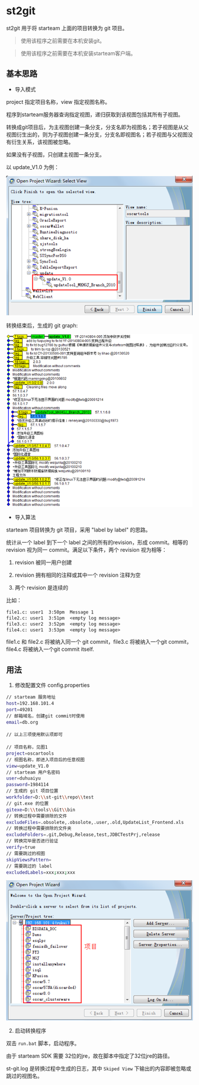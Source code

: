 # st2git 

st2git 用于将 starteam 上面的项目转换为 git 项目。

> 使用该程序之前需要在本机安装git。

> 使用该程序之前需要在本机安装starteam客户端。

## 基本思路

- 导入模式

project 指定项目名称，view 指定视图名称。

程序到starteam服务器查询指定视图，递归获取到该视图包括其所有子视图。

转换成git项目后，为主视图创建一条分支，分支名即为视图名；若子视图是从父视图衍生出的，则为子视图创建一条分支，分支名即视图名；若子视图与父视图没有衍生关系，该视图被忽略。

如果没有子视图，只创建主视图一条分支。

以 update_V1.0 为例：

![](image/st-view.png)

转换结束后，生成的 git graph:

![](image/git-graph.png)

- 导入算法

starteam 项目转换为 git 项目，采用 "label by label" 的思路。

统计从一个 label 到下一个 label 之间的所有的revision，形成 commit。相等的 revision 视为同一 commit。满足以下条件，两个 revision 视为相等：

1. revision 被同一用户创建

2. revision 拥有相同的注释或其中一个 revision 注释为空

3. 两个 revision 是连续的

比如：

```
file1.c: user1  3:50pm  Message 1
file2.c: user1  3:51pm  <empty log message>
file3.c: user2  3:52pm  <empty log message>
file4.c: user1  3:53pm  <empty log message>
```

file1.c 和 file2.c 将被纳入同一个 git commit，file3.c 将被纳入一个git commit， file4.c 将被纳入一个git commit
itself. 

## 用法

1. 修改配置文件 config.properties

```sh
// starteam 服务地址
host=192.168.101.4 
port=49201
// 邮箱域名，创建git commit时使用
email=db.org

// 以上三项使用默认项即可

// 项目名称，见图1
project=oscartools
// 视图名称，即进入项目后的任意视图
view=update_V1.0
// starteam 用户名密码
user=duhuaiyu
password=1984114
// 生成的 git 项目位置
workfolder=D:\\st-git\\repo\\test
// git.exe 的位置
gitexe=D:\\tools\\Git\\bin
// 转换过程中需要排除的文件
excludeFiles=.obsolete,.obsolote,.user,.old,UpdateList_Frontend.xls
// 转换过程中需要排除的文件夹
excludeFolders=.git,Debug,Release,test,JDBCTestPrj,release
// 转换完毕是否进行验证
verify=true
// 需要跳过的视图
skipViewsPattern=
// 需要跳过的 label
excludedLabels=xxx;xxx;xxx
```

![图1 starteam上的项目](image/st-project.png)

2. 启动转换程序

双击 `run.bat` 脚本，启动程序。

由于 starteam SDK 需要 32位的jre，故在脚本中指定了32位jre的路径。

st-git.log 是转换过程中生成的日志，其中 `Skiped View` 下输出的内容即被忽略或跳过的视图名。